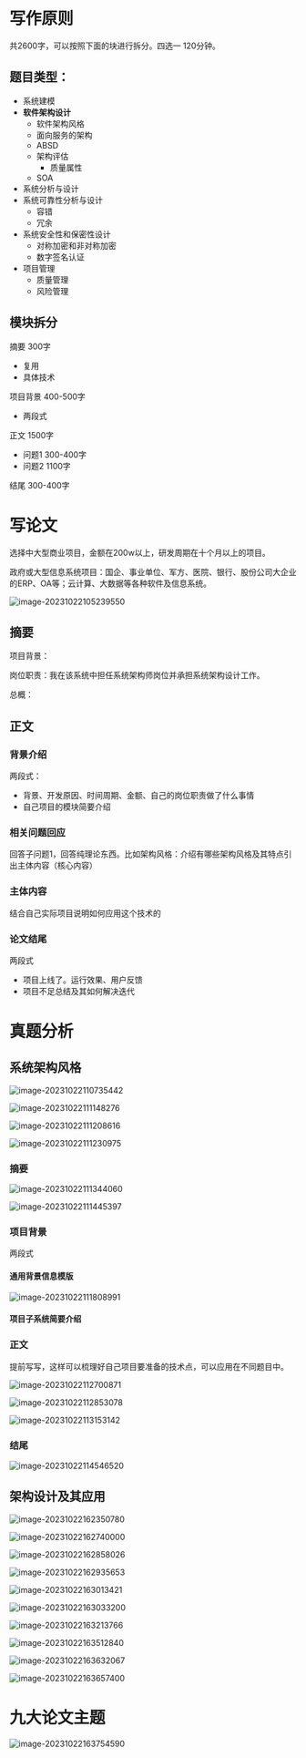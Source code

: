 # 写作原则

共2600字，可以按照下面的块进行拆分。四选一 120分钟。



## 题目类型：

- 系统建模
- **软件架构设计**
  - 软件架构风格
  - 面向服务的架构
  - ABSD
  - 架构评估
    - 质量属性
  - SOA
- 系统分析与设计
- 系统可靠性分析与设计
  - 容错
  - 冗余
- 系统安全性和保密性设计
  - 对称加密和非对称加密
  - 数字签名认证
- 项目管理
  - 质量管理
  - 风险管理

## 模块拆分

摘要 300字

- 复用
- 具体技术

项目背景 400-500字

- 两段式

正文 1500字

- 问题1 300-400字
- 问题2 1100字

结尾 300-400字



# 写论文

选择中大型商业项目，金额在200w以上，研发周期在十个月以上的项目。

政府或大型信息系统项目：国企、事业单位、军方、医院、银行、股份公司大企业的ERP、OA等；云计算、大数据等各种软件及信息系统。

![image-20231022105239550](论文.assets/image-20231022105239550.png)

## 摘要

项目背景：

岗位职责：我在该系统中担任系统架构师岗位并承担系统架构设计工作。

总概：

## 正文

### 背景介绍

两段式：

- 背景、开发原因、时间周期、金额、自己的岗位职责做了什么事情
- 自己项目的模块简要介绍

### 相关问题回应

回答子问题1，回答纯理论东西。比如架构风格：介绍有哪些架构风格及其特点引出主体内容（核心内容）

### 主体内容

结合自己实际项目说明如何应用这个技术的

### 论文结尾

两段式

- 项目上线了。运行效果、用户反馈
- 项目不足总结及其如何解决迭代



# 真题分析

## 系统架构风格

![image-20231022110735442](论文.assets/image-20231022110735442.png)

![image-20231022111148276](论文.assets/image-20231022111148276.png)

![image-20231022111208616](论文.assets/image-20231022111208616.png)

![image-20231022111230975](论文.assets/image-20231022111230975.png)

### 摘要

![image-20231022111344060](论文.assets/image-20231022111344060.png)

![image-20231022111445397](论文.assets/image-20231022111445397.png)

### 项目背景

两段式

#### 通用背景信息模版

![image-20231022111808991](论文.assets/image-20231022111808991.png)

#### 项目子系统简要介绍

### 正文

提前写写，这样可以梳理好自己项目要准备的技术点，可以应用在不同题目中。

![image-20231022112700871](论文.assets/image-20231022112700871.png)

![image-20231022112853078](论文.assets/image-20231022112853078.png)

![image-20231022113153142](论文.assets/image-20231022113153142.png)

### 结尾

![image-20231022114546520](论文.assets/image-20231022114546520.png)

## 架构设计及其应用

![image-20231022162350780](论文.assets/image-20231022162350780.png)

![image-20231022162740000](论文.assets/image-20231022162740000.png)

![image-20231022162858026](论文.assets/image-20231022162858026.png)

![image-20231022162935653](论文.assets/image-20231022162935653.png)

![image-20231022163013421](论文.assets/image-20231022163013421.png)

![image-20231022163033200](论文.assets/image-20231022163033200.png)

![image-20231022163213766](论文.assets/image-20231022163213766.png)

![image-20231022163512840](论文.assets/image-20231022163512840.png)

![image-20231022163632067](论文.assets/image-20231022163632067.png)

![image-20231022163657400](论文.assets/image-20231022163657400.png)

# 九大论文主题

![image-20231022163754590](论文.assets/image-20231022163754590.png)